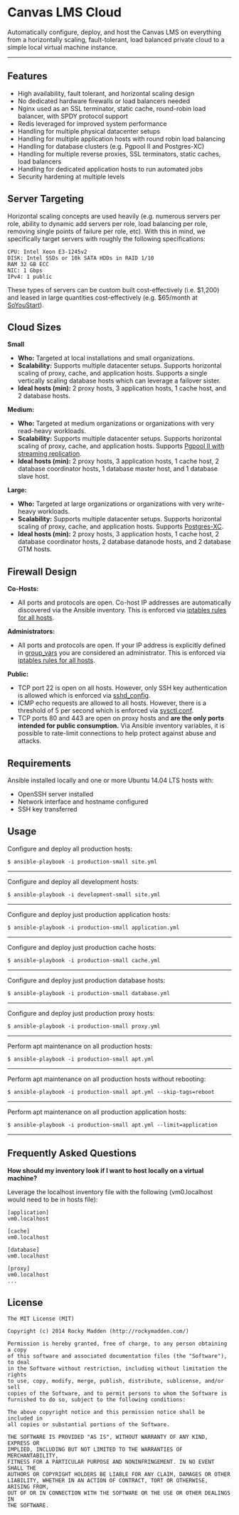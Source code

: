 # Canvas LMS Cloud

Automatically configure, deploy, and host the Canvas LMS on everything from a horizontally scaling, fault-tolerant, load balanced private cloud to a simple local virtual machine instance.

---

## Features
* High availability, fault tolerant, and horizontal scaling design
* No dedicated hardware firewalls or load balancers needed
* Nginx used as an SSL terminator, static cache, round-robin load balancer, with SPDY protocol support
* Redis leveraged for improved system performance
* Handling for multiple physical datacenter setups
* Handling for multiple application hosts with round robin load balancing
* Handling for database clusters (e.g. Pgpool II and Postgres-XC)
* Handling for multiple reverse proxies, SSL terminators, static caches, load balancers
* Handling for dedicated application hosts to run automated jobs
* Security hardening at multiple levels

## Server Targeting
Horizontal scaling concepts are used heavily (e.g. numerous servers per role, ability to dynamic add servers per role, load balancing per role, removing single points of failure per role, etc). With this in mind, we specifically target servers with roughly the following specifications:

```
CPU: Intel Xeon E3-1245v2
DISK: Intel SSDs or 10k SATA HDDs in RAID 1/10
RAM 32 GB ECC
NIC: 1 Gbps
IPv4: 1 public
```

These types of servers can be custom built cost-effectively (i.e. $1,200) and leased in large quantities cost-effectively (e.g. $65/month at [SoYouStart](http://www.soyoustart.com/us/offers/sys-e32-4.xml)).

## Cloud Sizes
__Small__
* __Who:__ Targeted at local installations and small organizations.
* __Scalability:__ Supports multiple datacenter setups. Supports horizontal scaling of proxy, cache, and application hosts. Supports a single vertically scaling database hosts which can leverage a failover sister.
* __Ideal hosts (min):__ 2 proxy hosts, 3 application hosts, 1 cache host, and 2 database hosts.

__Medium:__
* __Who:__ Targeted at medium organizations or organizations with very read-heavy workloads.
* __Scalability:__ Supports multiple datacenter setups. Supports horizontal scaling of proxy, cache, and application hosts. Supports [Pgpool II with streaming replication](http://www.pgpool.net/).
* __Ideal hosts (min):__ 2 proxy hosts, 3 application hosts, 1 cache host, 2 database coordinator hosts, 1 database master host, and 1 database slave host.

__Large:__
* __Who:__ Targeted at large organizations or organizations with very write-heavy workloads.
* __Scalability:__ Supports multiple datacenter setups. Supports horizontal scaling of proxy, cache, and application hosts. Supports [Postgres-XC](https://wiki.postgresql.org/wiki/Postgres-XC).
* __Ideal hosts (min):__ 2 proxy hosts, 3 application hosts, 1 cache host, 2 database coordinator hosts, 2 database datanode hosts, and 2 database GTM hosts.

## Firewall Design

__Co-Hosts:__
* All ports and protocols are open. Co-host IP addresses are automatically discovered via the Ansible inventory. This is enforced via [iptables rules for all hosts](https://github.com/rockymadden/canvas-lms-cloud/blob/master/src/ansible/roles/common/templates/etc/iptables/rules.v4.j2).

__Administrators:__
* All ports and protocols are open. If your IP address is explicitly defined in [group_vars](https://github.com/rockymadden/canvas-lms-cloud/blob/master/src/ansible/group_vars/all) you are considered an administrator. This is enforced via [iptables rules for all hosts](https://github.com/rockymadden/canvas-lms-cloud/blob/master/src/ansible/roles/common/templates/etc/iptables/rules.v4.j2).

__Public:__
* TCP port 22 is open on all hosts. However, only SSH key authentication is allowed which is enforced via [sshd_config](https://github.com/rockymadden/canvas-lms-cloud/blob/master/src/ansible/roles/common/templates/etc/ssh/sshd_config.j2).
* ICMP echo requests are allowed to all hosts. However, there is a threshold of 5 per second which is enforced via [sysctl.conf](https://github.com/rockymadden/canvas-lms-cloud/blob/master/src/ansible/roles/common/templates/etc/sysctl.conf.j2).
* TCP ports 80 and 443 are open on proxy hosts and __are the only ports intended for public consumption.__ Via Ansible inventory variables, it is possible to rate-limit connections to help protect against abuse and attacks.

## Requirements

Ansible installed locally and one or more Ubuntu 14.04 LTS hosts with:
* OpenSSH server installed
* Network interface and hostname configured
* SSH key transferred

## Usage

Configure and deploy all production hosts:
```
$ ansible-playbook -i production-small site.yml
```

---

Configure and deploy all development hosts:
```
$ ansible-playbook -i development-small site.yml
```

---

Configure and deploy just production application hosts:
```
$ ansible-playbook -i production-small application.yml
```

---

Configure and deploy just production cache hosts:
```
$ ansible-playbook -i production-small cache.yml
```

---
Configure and deploy just production database hosts:
```
$ ansible-playbook -i production-small database.yml
```

---
Configure and deploy just production proxy hosts:
```
$ ansible-playbook -i production-small proxy.yml
```

---

Perform apt maintenance on all production hosts:
```
$ ansible-playbook -i production-small apt.yml
```

---

Perform apt maintenance on all production hosts without rebooting:
```
$ ansible-playbook -i production-small apt.yml --skip-tags=reboot
```

---

Perform apt maintenance on all production application hosts:
```
$ ansible-playbook -i production-small apt.yml --limit=application
```

---

## Frequently Asked Questions
__How should my inventory look if I want to host locally on a virtual machine?__

Leverage the localhost inventory file with the following (vm0.localhost would need to be in hosts file):
```
[application]
vm0.localhost

[cache]
vm0.localhost

[database]
vm0.localhost

[proxy]
vm0.localhost
...
```

## License

```
The MIT License (MIT)

Copyright (c) 2014 Rocky Madden (http://rockymadden.com/)

Permission is hereby granted, free of charge, to any person obtaining a copy
of this software and associated documentation files (the "Software"), to deal
in the Software without restriction, including without limitation the rights
to use, copy, modify, merge, publish, distribute, sublicense, and/or sell
copies of the Software, and to permit persons to whom the Software is
furnished to do so, subject to the following conditions:

The above copyright notice and this permission notice shall be included in
all copies or substantial portions of the Software.

THE SOFTWARE IS PROVIDED "AS IS", WITHOUT WARRANTY OF ANY KIND, EXPRESS OR
IMPLIED, INCLUDING BUT NOT LIMITED TO THE WARRANTIES OF MERCHANTABILITY,
FITNESS FOR A PARTICULAR PURPOSE AND NONINFRINGEMENT. IN NO EVENT SHALL THE
AUTHORS OR COPYRIGHT HOLDERS BE LIABLE FOR ANY CLAIM, DAMAGES OR OTHER
LIABILITY, WHETHER IN AN ACTION OF CONTRACT, TORT OR OTHERWISE, ARISING FROM,
OUT OF OR IN CONNECTION WITH THE SOFTWARE OR THE USE OR OTHER DEALINGS IN
THE SOFTWARE.
```